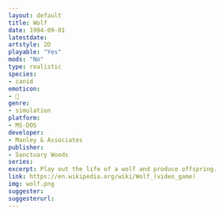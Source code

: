```yaml
---
layout: default
title: Wolf
date: 1994-09-01
latestdate: 
artstyle: 2D
playable: "Yes"
mods: "No"
type: realistic
species: 
- canid
emoticon: 
- 🐺
genre: 
- simulation
platform:
- MS-DOS
developer: 
- Manley & Associates
publisher:
- Sanctuary Woods
series: 
excerpt: Play out the life of a wolf and produce offspring.
link: https://en.wikipedia.org/wiki/Wolf_(video_game)
img: wolf.png
suggester: 
suggesterurl:  
---
```


